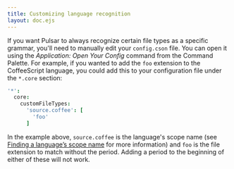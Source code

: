 ```yaml
---
title: Customizing language recognition
layout: doc.ejs
---
```


If you want Pulsar to always recognize certain file types as a specific grammar, you'll need to manually edit your `config.cson` file. You can open it using the _Application: Open Your Config_ command from the Command Palette. For example, if you wanted to add the `foo` extension to the CoffeeScript language, you could add this to your configuration file under the `*.core` section:

```coffee
'*':
  core:
    customFileTypes:
      'source.coffee': [
        'foo'
      ]
```

In the example above, `source.coffee` is the language's scope name (see [Finding a language’s scope name](/customizing-pulsar/language-specific-configuration-settings/#finding-a-language%E2%80%99s-scope-name) for more information) and `foo` is the file extension to match without the period. Adding a period to the beginning of either of these will not work.
